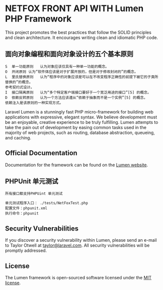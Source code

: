 # NETFOX FRONT API WITH Lumen PHP Framework

This project promotes the best practices that follow the SOLID principles and clean architecture. It encourages writing clean and idiomatic PHP code.

## 面向对象编程和面向对象设计的五个基本原则
````
S  单一功能原则	认为对象应该仅具有一种单一功能的概念。
O  开闭原则	认为“软件体应该是对于扩展开放的，但是对于修改封闭的”的概念。
L  里氏替换原则	认为“程序中的对象应该是可以在不改变程序正确性的前提下被它的子类所替换的”的概念。
参考契约式设计。
I  接口隔离原则	认为“多个特定客户端接口要好于一个宽泛用途的接口”[5] 的概念。
D  依赖反转原则	认为一个方法应该遵从“依赖于抽象而不是一个实例”[5] 的概念。
依赖注入是该原则的一种实现方式。
````


Laravel Lumen is a stunningly fast PHP micro-framework for building web applications with expressive, elegant syntax. We believe development must be an enjoyable, creative experience to be truly fulfilling. Lumen attempts to take the pain out of development by easing common tasks used in the majority of web projects, such as routing, database abstraction, queueing, and caching.

## Official Documentation

Documentation for the framework can be found on the [Lumen website](https://lumen.laravel.com/docs).

## PHPUnit 单元测试

````
所有接口都支持PHPUint 单元测试

单元测试程序入口： ./tests/NetFoxTest.php
配置文件：phpunit.xml
执行命令：phpunit
````
## Security Vulnerabilities

If you discover a security vulnerability within Lumen, please send an e-mail to Taylor Otwell at taylor@laravel.com. All security vulnerabilities will be promptly addressed.

## License

The Lumen framework is open-sourced software licensed under the [MIT license](https://opensource.org/licenses/MIT).
